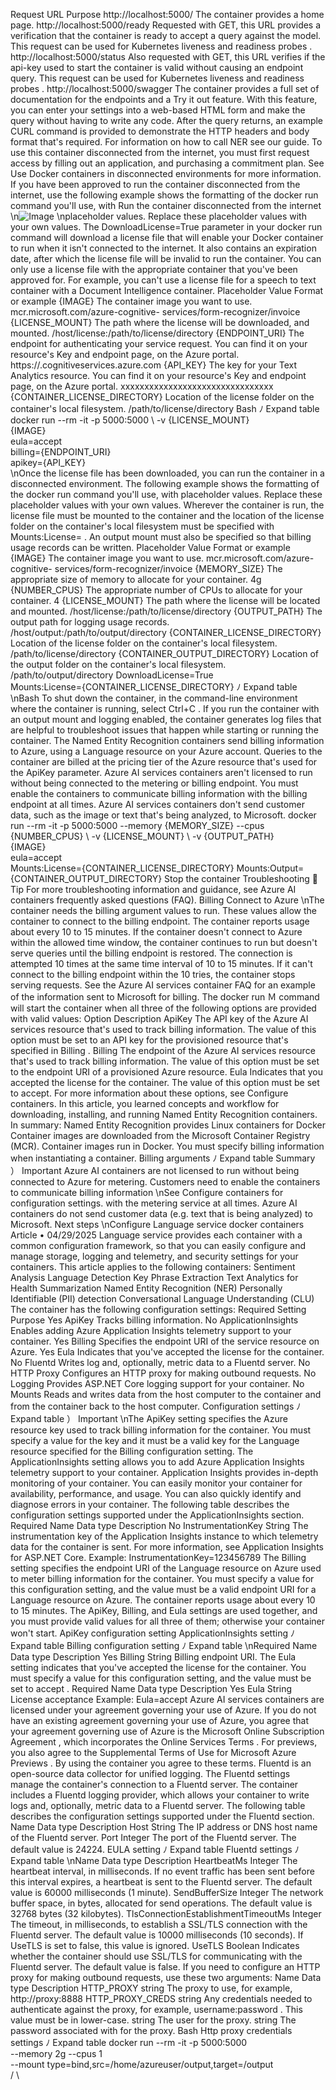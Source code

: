Request URL
Purpose
http://localhost:5000/
The container provides a home page.
http://localhost:5000/ready
Requested with GET, this URL provides a verification that the container
is ready to accept a query against the model. This request can be used
for Kubernetes liveness and readiness probes
.
http://localhost:5000/status
Also requested with GET, this URL verifies if the api-key used to start
the container is valid without causing an endpoint query. This request
can be used for Kubernetes liveness and readiness probes
.
http://localhost:5000/swagger
The container provides a full set of documentation for the endpoints
and a Try it out feature. With this feature, you can enter your settings
into a web-based HTML form and make the query without having to
write any code. After the query returns, an example CURL command is
provided to demonstrate the HTTP headers and body format that's
required.
For information on how to call NER see our guide.
To use this container disconnected from the internet, you must first request access by filling
out an application, and purchasing a commitment plan. See Use Docker containers in
disconnected environments for more information.
If you have been approved to run the container disconnected from the internet, use the
following example shows the formatting of the docker run  command you'll use, with
Run the container disconnected from the internet
\n![Image](images/page561_image1.png)
\nplaceholder values. Replace these placeholder values with your own values.
The DownloadLicense=True  parameter in your docker run  command will download a license file
that will enable your Docker container to run when it isn't connected to the internet. It also
contains an expiration date, after which the license file will be invalid to run the container. You
can only use a license file with the appropriate container that you've been approved for. For
example, you can't use a license file for a speech to text container with a Document
Intelligence container.
Placeholder
Value
Format or example
{IMAGE}
The container image
you want to use.
mcr.microsoft.com/azure-cognitive-
services/form-recognizer/invoice
{LICENSE_MOUNT}
The path where the
license will be
downloaded, and
mounted.
/host/license:/path/to/license/directory
{ENDPOINT_URI}
The endpoint for
authenticating your
service request. You can
find it on your
resource's Key and
endpoint page, on the
Azure portal.
https://<your-custom-
subdomain>.cognitiveservices.azure.com
{API_KEY}
The key for your Text
Analytics resource. You
can find it on your
resource's Key and
endpoint page, on the
Azure portal.
xxxxxxxxxxxxxxxxxxxxxxxxxxxxxxxx
{CONTAINER_LICENSE_DIRECTORY}
Location of the license
folder on the
container's local
filesystem.
/path/to/license/directory
Bash
ﾉ
Expand table
docker run --rm -it -p 5000:5000 \ 
-v {LICENSE_MOUNT} \
{IMAGE} \
eula=accept \
billing={ENDPOINT_URI} \
apikey={API_KEY} \
\nOnce the license file has been downloaded, you can run the container in a disconnected
environment. The following example shows the formatting of the docker run  command you'll
use, with placeholder values. Replace these placeholder values with your own values.
Wherever the container is run, the license file must be mounted to the container and the
location of the license folder on the container's local filesystem must be specified with
Mounts:License= . An output mount must also be specified so that billing usage records can be
written.
Placeholder
Value
Format or example
{IMAGE}
The container image
you want to use.
mcr.microsoft.com/azure-cognitive-
services/form-recognizer/invoice
{MEMORY_SIZE}
The appropriate size
of memory to
allocate for your
container.
4g
{NUMBER_CPUS}
The appropriate
number of CPUs to
allocate for your
container.
4
{LICENSE_MOUNT}
The path where the
license will be
located and
mounted.
/host/license:/path/to/license/directory
{OUTPUT_PATH}
The output path for
logging usage
records.
/host/output:/path/to/output/directory
{CONTAINER_LICENSE_DIRECTORY}
Location of the
license folder on the
container's local
filesystem.
/path/to/license/directory
{CONTAINER_OUTPUT_DIRECTORY}
Location of the
output folder on the
container's local
filesystem.
/path/to/output/directory
DownloadLicense=True \
Mounts:License={CONTAINER_LICENSE_DIRECTORY} 
ﾉ
Expand table
\nBash
To shut down the container, in the command-line environment where the container is running,
select Ctrl+C .
If you run the container with an output mount and logging enabled, the container generates
log files that are helpful to troubleshoot issues that happen while starting or running the
container.
The Named Entity Recognition containers send billing information to Azure, using a Language
resource on your Azure account.
Queries to the container are billed at the pricing tier of the Azure resource that's used for the
ApiKey  parameter.
Azure AI services containers aren't licensed to run without being connected to the metering or
billing endpoint. You must enable the containers to communicate billing information with the
billing endpoint at all times. Azure AI services containers don't send customer data, such as the
image or text that's being analyzed, to Microsoft.
docker run --rm -it -p 5000:5000 --memory {MEMORY_SIZE} --cpus {NUMBER_CPUS} \ 
-v {LICENSE_MOUNT} \ 
-v {OUTPUT_PATH} \
{IMAGE} \
eula=accept \
Mounts:License={CONTAINER_LICENSE_DIRECTORY}
Mounts:Output={CONTAINER_OUTPUT_DIRECTORY}
Stop the container
Troubleshooting
 Tip
For more troubleshooting information and guidance, see Azure AI containers frequently
asked questions (FAQ).
Billing
Connect to Azure
\nThe container needs the billing argument values to run. These values allow the container to
connect to the billing endpoint. The container reports usage about every 10 to 15 minutes. If
the container doesn't connect to Azure within the allowed time window, the container
continues to run but doesn't serve queries until the billing endpoint is restored. The connection
is attempted 10 times at the same time interval of 10 to 15 minutes. If it can't connect to the
billing endpoint within the 10 tries, the container stops serving requests. See the Azure AI
services container FAQ for an example of the information sent to Microsoft for billing.
The docker run Ｍ
 command will start the container when all three of the following options
are provided with valid values:
Option
Description
ApiKey
The API key of the Azure AI services resource that's used to track billing information.
The value of this option must be set to an API key for the provisioned resource that's specified
in Billing .
Billing
The endpoint of the Azure AI services resource that's used to track billing information.
The value of this option must be set to the endpoint URI of a provisioned Azure resource.
Eula
Indicates that you accepted the license for the container.
The value of this option must be set to accept.
For more information about these options, see Configure containers.
In this article, you learned concepts and workflow for downloading, installing, and running
Named Entity Recognition containers. In summary:
Named Entity Recognition provides Linux containers for Docker
Container images are downloaded from the Microsoft Container Registry (MCR).
Container images run in Docker.
You must specify billing information when instantiating a container.
Billing arguments
ﾉ
Expand table
Summary
） Important
Azure AI containers are not licensed to run without being connected to Azure for
metering. Customers need to enable the containers to communicate billing information
\nSee Configure containers for configuration settings.
with the metering service at all times. Azure AI containers do not send customer data (e.g.
text that is being analyzed) to Microsoft.
Next steps
\nConfigure Language service docker
containers
Article • 04/29/2025
Language service provides each container with a common configuration framework, so that
you can easily configure and manage storage, logging and telemetry, and security settings for
your containers. This article applies to the following containers:
Sentiment Analysis
Language Detection
Key Phrase Extraction
Text Analytics for Health
Summarization
Named Entity Recognition (NER)
Personally Identifiable (PII) detection
Conversational Language Understanding (CLU)
The container has the following configuration settings:
Required
Setting
Purpose
Yes
ApiKey
Tracks billing information.
No
ApplicationInsights
Enables adding Azure Application Insights telemetry support to your
container.
Yes
Billing
Specifies the endpoint URI of the service resource on Azure.
Yes
Eula
Indicates that you've accepted the license for the container.
No
Fluentd
Writes log and, optionally, metric data to a Fluentd server.
No
HTTP Proxy
Configures an HTTP proxy for making outbound requests.
No
Logging
Provides ASP.NET Core logging support for your container.
No
Mounts
Reads and writes data from the host computer to the container and
from the container back to the host computer.
Configuration settings
ﾉ
Expand table
） Important
\nThe ApiKey  setting specifies the Azure resource key used to track billing information for the
container. You must specify a value for the key and it must be a valid key for the Language
resource specified for the Billing configuration setting.
The ApplicationInsights  setting allows you to add Azure Application Insights telemetry
support to your container. Application Insights provides in-depth monitoring of your container.
You can easily monitor your container for availability, performance, and usage. You can also
quickly identify and diagnose errors in your container.
The following table describes the configuration settings supported under the
ApplicationInsights  section.
Required
Name
Data
type
Description
No
InstrumentationKey
String
The instrumentation key of the Application Insights instance
to which telemetry data for the container is sent. For more
information, see Application Insights for ASP.NET Core.
Example:
InstrumentationKey=123456789
The Billing  setting specifies the endpoint URI of the Language resource on Azure used to
meter billing information for the container. You must specify a value for this configuration
setting, and the value must be a valid endpoint URI for a Language resource on Azure. The
container reports usage about every 10 to 15 minutes.
The ApiKey, Billing, and Eula settings are used together, and you must provide valid
values for all three of them; otherwise your container won't start.
ApiKey configuration setting
ApplicationInsights setting
ﾉ
Expand table
Billing configuration setting
ﾉ
Expand table
\nRequired
Name
Data type
Description
Yes
Billing
String
Billing endpoint URI.
The Eula  setting indicates that you've accepted the license for the container. You must specify
a value for this configuration setting, and the value must be set to accept .
Required
Name
Data type
Description
Yes
Eula
String
License acceptance
Example:
Eula=accept
Azure AI services containers are licensed under your agreement
 governing your use of Azure.
If you do not have an existing agreement governing your use of Azure, you agree that your
agreement governing use of Azure is the Microsoft Online Subscription Agreement
, which
incorporates the Online Services Terms
. For previews, you also agree to the Supplemental
Terms of Use for Microsoft Azure Previews
. By using the container you agree to these terms.
Fluentd is an open-source data collector for unified logging. The Fluentd  settings manage the
container's connection to a Fluentd
 server. The container includes a Fluentd logging
provider, which allows your container to write logs and, optionally, metric data to a Fluentd
server.
The following table describes the configuration settings supported under the Fluentd  section.
Name
Data
type
Description
Host
String
The IP address or DNS host name of the Fluentd
server.
Port
Integer
The port of the Fluentd server.
The default value is 24224.
EULA setting
ﾉ
Expand table
Fluentd settings
ﾉ
Expand table
\nName
Data
type
Description
HeartbeatMs
Integer
The heartbeat interval, in milliseconds. If no event
traffic has been sent before this interval expires, a
heartbeat is sent to the Fluentd server. The default
value is 60000 milliseconds (1 minute).
SendBufferSize
Integer
The network buffer space, in bytes, allocated for send
operations. The default value is 32768 bytes (32
kilobytes).
TlsConnectionEstablishmentTimeoutMs
Integer
The timeout, in milliseconds, to establish a SSL/TLS
connection with the Fluentd server. The default value
is 10000 milliseconds (10 seconds).
If UseTLS  is set to false, this value is ignored.
UseTLS
Boolean
Indicates whether the container should use SSL/TLS
for communicating with the Fluentd server. The
default value is false.
If you need to configure an HTTP proxy for making outbound requests, use these two
arguments:
Name
Data
type
Description
HTTP_PROXY
string
The proxy to use, for example, http://proxy:8888
<proxy-url>
HTTP_PROXY_CREDS
string
Any credentials needed to authenticate against the proxy, for example,
username:password . This value must be in lower-case.
<proxy-user>
string
The user for the proxy.
<proxy-password>
string
The password associated with <proxy-user>  for the proxy.
Bash
Http proxy credentials settings
ﾉ
Expand table
docker run --rm -it -p 5000:5000 \
--memory 2g --cpus 1 \
--mount type=bind,src=/home/azureuser/output,target=/output \
<registry-location>/<image-name> \